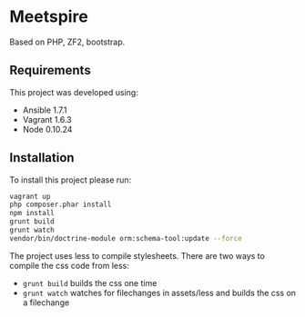 Meetspire
=========

Based on PHP, ZF2, bootstrap.

Requirements
-------------
This project was developed using:
* Ansible 1.7.1
* Vagrant 1.6.3
* Node 0.10.24

Installation
------------
To install this project please run:
```sh
vagrant up
php composer.phar install
npm install
grunt build
grunt watch
vendor/bin/doctrine-module orm:schema-tool:update --force
```

The project uses less to compile stylesheets. There are two ways to compile the css code from less:
* `grunt build` builds the css one time
* `grunt watch` watches for filechanges in assets/less and builds the css on a filechange
